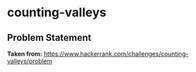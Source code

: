# counting-valleys

## Problem Statement

**Taken from:** <https://www.hackerrank.com/challenges/counting-valleys/problem>
